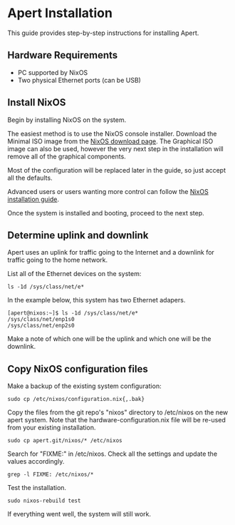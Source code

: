 # Apert Installation

This guide provides step-by-step instructions for installing Apert.

## Hardware Requirements

* PC supported by NixOS
* Two physical Ethernet ports (can be USB)

## Install NixOS

Begin by installing NixOS on the system.

The easiest method is to use the NixOS console installer. Download the Minimal
ISO image from the [NixOS download page](https://nixos.org/download.html). The
Graphical ISO image can also be used, however the very next step in the
installation will remove all of the graphical components.

Most of the configuration will be replaced later in the guide, so just accept
all the defaults.

Advanced users or users wanting more control can follow the [NixOS installation
guide](https://nixos.org/manual/nixos/stable/index.html#ch-installation).

Once the system is installed and booting, proceed to the next step.


## Determine uplink and downlink

Apert uses an uplink for traffic going to the Internet and a downlink for
traffic going to the home network.

List all of the Ethernet devices on the system:

    ls -1d /sys/class/net/e*

In the example below, this system has two Ethernet adapers.

    [apert@nixos:~]$ ls -1d /sys/class/net/e*
    /sys/class/net/enp1s0
    /sys/class/net/enp2s0

Make a note of which one will be the uplink and which one will be the downlink.


## Copy NixOS configuration files

Make a backup of the existing system configuration:

    sudo cp /etc/nixos/configuration.nix{,.bak}

Copy the files from the git repo's "nixos" directory to /etc/nixos on the new
apert system. Note that the hardware-configuration.nix file will be re-used
from your existing installation.

    sudo cp apert.git/nixos/* /etc/nixos

Search for "FIXME:" in /etc/nixos. Check all the settings and update the values
accordingly.

    grep -l FIXME: /etc/nixos/*


Test the installation.

    sudo nixos-rebuild test

If everything went well, the system will still work.
